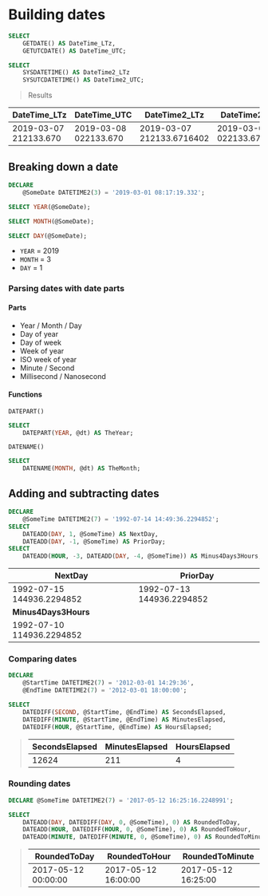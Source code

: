 # Building dates
```sql
SELECT
    GETDATE() AS DateTime_LTz,
    GETUTCDATE() AS DateTime_UTC;

SELECT
    SYSDATETIME() AS DateTime2_LTz
    SYSUTCDATETIME() AS DateTime2_UTC;
```

>Results

|DateTime_LTz| DateTime_UTC| DateTime2_LTz |DateTime2_UTC|
|-|-|-|-|
|2019-03-07 212133.670|2019-03-08 022133.670|2019-03-07 212133.6716402| 2019-03-08 022133.6716402|

## Breaking down a date
```sql
DECLARE 
    @SomeDate DATETIME2(3) = '2019-03-01 08:17:19.332';
```
```sql
SELECT YEAR(@SomeDate);
```
```sql
SELECT MONTH(@SomeDate);
```
```sql
SELECT DAY(@SomeDate);
```

* `YEAR` = 2019
* `MONTH` = 3
* `DAY` = 1

### Parsing dates with date parts
#### Parts
* Year / Month / Day
* Day of year
* Day of week
* Week of year
* ISO week of year
* Minute / Second
* Millisecond / Nanosecond

#### Functions
`DATEPART()`
```sql
SELECT
    DATEPART(YEAR, @dt) AS TheYear;
```
`DATENAME()`
```sql
SELECT
    DATENAME(MONTH, @dt) AS TheMonth;
```

## Adding and subtracting dates
```sql
DECLARE
    @SomeTime DATETIME2(7) = '1992-07-14 14:49:36.2294852';
SELECT
    DATEADD(DAY, 1, @SomeTime) AS NextDay,
    DATEADD(DAY, -1, @SomeTime) AS PriorDay;
SELECT
    DATEADD(HOUR, -3, DATEADD(DAY, -4, @SomeTime)) AS Minus4Days3Hours;
```

|NextDay |PriorDay|
|-|-|
|1992-07-15 144936.2294852 |1992-07-13 144936.2294852|
|**Minus4Days3Hours**||
|1992-07-10 114936.2294852|

### Comparing dates
```sql
DECLARE
    @StartTime DATETIME2(7) = '2012-03-01 14:29:36',
    @EndTime DATETIME2(7) = '2012-03-01 18:00:00';
```    
```sql
SELECT
    DATEDIFF(SECOND, @StartTime, @EndTime) AS SecondsElapsed,
    DATEDIFF(MINUTE, @StartTime, @EndTime) AS MinutesElapsed,
    DATEDIFF(HOUR, @StartTime, @EndTime) AS HoursElapsed;
```
>|SecondsElapsed| MinutesElapsed| HoursElapsed|
>|-|-|-|
>|12624| 211| 4|

### Rounding dates
```sql
DECLARE @SomeTime DATETIME2(7) = '2017-05-12 16:25:16.2248991';

SELECT
    DATEADD(DAY, DATEDIFF(DAY, 0, @SomeTime), 0) AS RoundedToDay,
    DATEADD(HOUR, DATEDIFF(HOUR, 0, @SomeTime), 0) AS RoundedToHour,
    DATEADD(MINUTE, DATEDIFF(MINUTE, 0, @SomeTime), 0) AS RoundedToMinute;
```
>|RoundedToDay| RoundedToHour| RoundedToMinute|
>|-|-|-|
>2017-05-12 00:00:00| 2017-05-12 16:00:00| 2017-05-12 16:25:00

